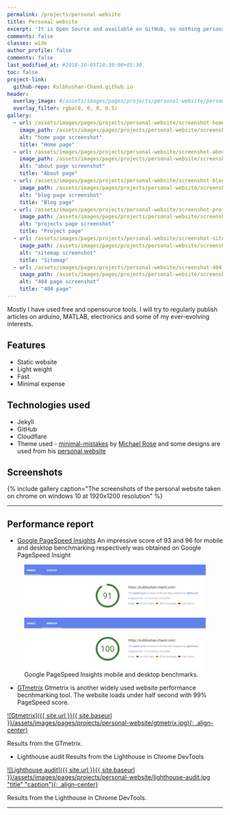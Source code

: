```yaml
---
permalink: /projects/personal-website
title: Personal website
excerpt: 'It is Open Source and available on GitHub, so nothing personal then 🤔'
comments: false
classes: wide
author_profile: false
comments: false
last_modified_at: #2018-10-05T10:30:00+05:30
toc: false
project-link:
  github-repo: Kulbhushan-Chand.github.io
header:
  overlay_image: #/assets/images/pages/projects/personal-website/personal-website-header.jpg
  overlay_filter: rgba(0, 0, 0, 0.5)
gallery:
  - url: /assets/images/pages/projects/personal-website/screenshot-home.jpg
    image_path: /assets/images/pages/projects/personal-website/screenshot-home.jpg
    alt: "home page screenshot"
    title: "Home page"
  - url: /assets/images/pages/projects/personal-website/screenshot-about.jpg
    image_path: /assets/images/pages/projects/personal-website/screenshot-about.jpg
    alt: "about page screenshot"
    title: "About page"
  - url: /assets/images/pages/projects/personal-website/screenshot-blog.jpg
    image_path: /assets/images/pages/projects/personal-website/screenshot-blog.jpg
    alt: "blog page screenshot"
    title: "Blog page"
  - url: /assets/images/pages/projects/personal-website/screenshot-projects.jpg
    image_path: /assets/images/pages/projects/personal-website/screenshot-projects.jpg
    alt: "projects page screenshot"
    title: "Project page"
  - url: /assets/images/pages/projects/personal-website/screenshot-sitemap.jpg
    image_path: /assets/images/pages/projects/personal-website/screenshot-sitemap.jpg
    alt: "sitemap screenshot"
    title: "Sitemap"
  - url: /assets/images/pages/projects/personal-website/screenshot-404.jpg
    image_path: /assets/images/pages/projects/personal-website/screenshot-404.jpg
    alt: "404 page screenshot"
    title: "404 page"        
---
```



Mostly I have used free and opensource tools. I will try to regularly publish articles on arduino, MATLAB, electronics and some of my ever-evolving interests.



## Features
- Static website
- Light weight
- Fast
- Minimal expense

## Technologies used
- Jekyll
- GitHub
- Cloudflare
- Theme used - [minimal-mistakes](https://github.com/mmistakes/minimal-mistakes) by [Michael Rose](https://twitter.com/mmistakes) and some designs are used from his [personal website](https://mademistakes.com)


## Screenshots

{% include gallery caption="The screenshots of the personal website taken on chrome on windows 10 at 1920x1200 resolution" %}


---
## Performance report

- [Google PageSpeed Insights](https://developers.google.com/speed/pagespeed/insights/)
An impressive score of 93 and 96 for mobile and desktop benchmarking respectively was obtained on Google PageSpeed Insight 

<figure class="">
    <a href="/assets/images/pages/projects/personal-website/google-pagespeed-insights-mobile.png">
    <img alt="Google PageSpeed Insights mobile benchmark" src="/assets/images/pages/projects/personal-website/google-pagespeed-insights-mobile.png"></a>
    <a href="/assets/images/pages/projects/personal-website/google-pagespeed-insights-desktop.png">
    <img alt="Google PageSpeed Insights desktop benchmark" src="/assets/images/pages/projects/personal-website/google-pagespeed-insights-desktop.png"></a>
    <figcaption>Google PageSpeed Insights mobile and desktop benchmarks.</figcaption>
</figure>
       

- [GTmetrix](https://gtmetrix.com/)
Gtmetrix is another widely used website performance becnhmarking tool. The website loads under half second with 99% PageSpeed score.

[![Gtmetrix]({{ site.url }}{{ site.baseurl }}/assets/images/pages/projects/personal-website/gtmetrix.jpg){: .align-center}](/assets/images/pages/projects/personal-website/gtmetrix.jpg)
<figcaption>Results from the GTmetrix.</figcaption>


- Lighthouse audit
Results from the Lighthouse in Chrome DevTools

[![Lighthouse audit]({{ site.url }}{{ site.baseurl }}/assets/images/pages/projects/personal-website/lighthouse-audit.jpg "title" "caption"){: .align-center}](/assets/images/pages/projects/personal-website/lighthouse-audit.jpg)
<figcaption>Results from the Lighthouse in Chrome DevTools.</figcaption>

---
